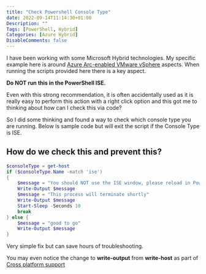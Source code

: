 ```yaml
---
title: "Check Powershell Console Type"
date: 2022-09-14T11:14:30+01:00
Description: ""
Tags: [PowerShell, Hybrid]
Categories: [Azure Hybrid]
DisableComments: false
---
```


I have been working with some Microsoft Hybrid technologies. My specific example here is around [Azure Arc-enabled VMware vSphere](https://docs.microsoft.com/en-us/azure/azure-arc/vmware-vsphere/overview) aspects. When running the scripts provided here there is a key aspect.

**Do NOT run this in the PowerShell ISE.**  

Even with this strong recommendation, it is often accidentally used as it is really easy to perform this action with a right click option and this got me to thinking about how can I check this via code?

So I did some thinking and found a way to check which console type you are running. Below is sample code but will exit the script if the Console Type is ISE.  

## How do we check this and prevent this? ##

```powershell
$consoleType = get-host
if ($consoleType.Name -match 'ise')
{
    $message = "You should NOT use the ISE window, please reload in PowerShell window"
    Write-Output $message
    $message = "This process will terminate shortly"
    Write-Output $message
    Start-Sleep -Seconds 10
    break
} else {
    $message = "good to go"
    Write-Output $message
}
```

Very simple fix but can save hours of troubleshooting.

You may even notice the change to **write-output** from **write-host** as part of [Cross platform support](https://devblogs.microsoft.com/powershell/using-psscriptanalyzer-to-check-powershell-version-compatibility/)
